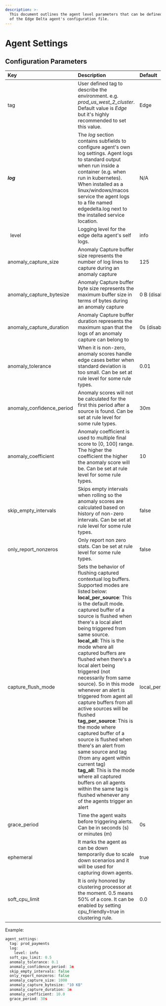 ```yaml
---
description: >-
  This document outlines the agent level parameters that can be defined as part
  of the Edge Delta agent's configuration file.
---
```


# Agent Settings

## Configuration Parameters

| Key | Description | Default  | Required |
| :--- | :--- | :--- | :--- |
| tag | User defined tag to describe the environment. e.g. *prod_us_west_2_cluster*.  Default value is *Edge* but it's highly recommended to set this value. | Edge | No |
| _**log**_ | The *log* section contains subfields to configure agent's own log settings. Agent logs to standard output when run inside a container (e.g. when run in kubernetes). When installed as a linux/windows/macos service the agent logs to a file named edgedelta.log next to the installed service location. | N/A | No |
| &nbsp;&nbsp;level | Logging level for the edge delta agent's self logs. | info | No |
| anomaly\_capture\_size | Anomaly Capture buffer size represents the number of log lines to capture during an anomaly capture | 125 | No |
| anomaly\_capture\_bytesize | Anomaly Capture buffer byte size represents the maximum buffer size in terms of bytes during an anomaly capture | 0 B (disabled) | No |
| anomaly\_capture\_duration | Anomaly Capture buffer duration represents the maximum span that the logs of an anomaly capture can belong to | 0s (disabled) | No |
| anomaly\_tolerance | When it is non-zero, anomaly scores handle edge cases better when standard deviation is too small. Can be set at rule level for some rule types. | 0.01 | No |
| anomaly\_confidence\_period | Anomaly scores will not be calculated for the first this period after a source is found. Can be set at rule level for some rule types. | 30m | No |
| anomaly\_coefficient | Anomaly coefficient is used to multiple final score to [0, 100] range. The higher the coefficient the higher the anomaly score will be. Can be set at rule level for some rule types. | 10 | No |
| skip\_empty\_intervals | Skips empty intervals when rolling so the anomaly scores are calculated based on history of non-zero intervals. Can be set at rule level for some rule types. | false | No |
| only\_report\_nonzeros | Only report non zero stats. Can be set at rule level for some rule types. | false | No |
| capture\_flush\_mode | Sets the behavior of flushing captured contextual log buffers. Supported modes are listed below: <br> **local_per_source**: This is the default mode. captured buffer of a source is flushed when there's a local alert being triggered from same source. <br> **local_all**: This is the mode where all captured buffers are flushed when there's a local alert being triggered (not necessarily from same source). So in this mode whenever an alert is triggered from agent all capture buffers from all active sources will be flushed <br> **tag_per_source**: This is the mode where captured buffer of a source is flushed when there's an alert from same source and tag (from any agent within current tag) <br> **tag_all**: This is the mode where all captured buffers on all agents within the same tag is flushed whenever any of the agents trigger an alert| local_per_source | No |
| grace\_period | Time the agent waits before triggering alerts. Can be in seconds \(s\) or minutes \(m\) | 0s | No |
| ephemeral | It marks the agent as can be down temporarily due to scale down scenarios and it will be used for capturing down agents. | true | No |
| soft\_cpu\_limit | It is only honored by clustering processor at the moment. 0.5 means 50% of a core. It can be enabled by setting cpu_friendly=true in clustering rule. | 0.0 | No |

Example:

```go
agent_settings:
  tag: prod_payments
  log:
    level: info
  soft_cpu_limit: 0.5
  anomaly_tolerance: 0.1
  anomaly_confidence_period: 1m
  skip_empty_intervals: false
  only_report_nonzeros: false
  anomaly_capture_size: 1000
  anomaly_capture_bytesize: "10 KB"
  anomaly_capture_duration: 1m
  anomaly_coefficient: 10.0
  grace_period: 30s

```
